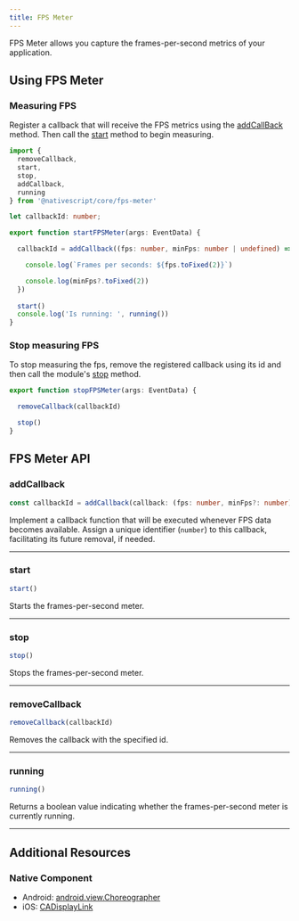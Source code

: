 ```yaml
---
title: FPS Meter
---
```


FPS Meter allows you capture the frames-per-second metrics of your application.

## Using FPS Meter

### Measuring FPS

Register a callback that will receive the FPS metrics using the [addCallBack](#addcallback) method. Then call the [start](#start) method to begin measuring.

```ts
import {
  removeCallback,
  start,
  stop,
  addCallback,
  running
} from '@nativescript/core/fps-meter'

let callbackId: number;

export function startFPSMeter(args: EventData) {

  callbackId = addCallback((fps: number, minFps: number | undefined) => {

    console.log(`Frames per seconds: ${fps.toFixed(2)}`)

    console.log(minFps?.toFixed(2))
  })
  
  start()
  console.log('Is running: ', running())
}
```

### Stop measuring FPS

To stop measuring the fps, remove the registered callback using its id and then call the module's [stop](#stop) method.

```ts
export function stopFPSMeter(args: EventData) {

  removeCallback(callbackId)

  stop()
}
```

## FPS Meter API

### addCallback

```ts
const callbackId = addCallback(callback: (fps: number, minFps?: number) => void): number
```

Implement a callback function that will be executed whenever FPS data becomes available. Assign a unique identifier (`number`) to this callback, facilitating its future removal, if needed.

---

### start

```ts
start()
```

Starts the frames-per-second meter.

---

### stop

```ts
stop()
```

Stops the frames-per-second meter.

---
### removeCallback

```ts
removeCallback(callbackId)
```

Removes the callback with the specified id.

---

### running

```ts
running()
```

Returns a boolean value indicating whether the frames-per-second meter is currently running.

---

## Additional Resources

### Native Component

- Android: [android.view.Choreographer]()
- iOS: [CADisplayLink](https://developer.apple.com/documentation/quartzcore/cadisplaylink)
